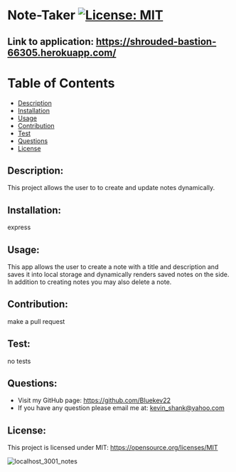 # Note-Taker [![License: MIT](https://img.shields.io/badge/License-MIT-yellow.svg)](https://opensource.org/licenses/MIT)

## Link to application: https://shrouded-bastion-66305.herokuapp.com/
  
# Table of Contents
  
- [Description](#description)
- [Installation](#installation)
- [Usage](#usage)
- [Contribution](#contribution)
- [Test](#test)
- [Questions](#questions)
- [License](#license)
  
## Description:
This project allows the user to to create and update notes dynamically.
## Installation:
express
## Usage:
This app allows the user to create a note with a title and description and saves it into local storage and dynamically renders saved notes on the side. In addition to creating notes you may also delete a note.
## Contribution:
make a pull request
## Test:
no tests
## Questions:
- Visit my GitHub page: https://github.com/Bluekev22
- If you have any question please email me at: kevin_shank@yahoo.com
## License:
This project is licensed under MIT: https://opensource.org/licenses/MIT

![localhost_3001_notes](https://user-images.githubusercontent.com/84198162/130687605-341e1233-7b76-4759-beeb-9ef05607473f.png)
